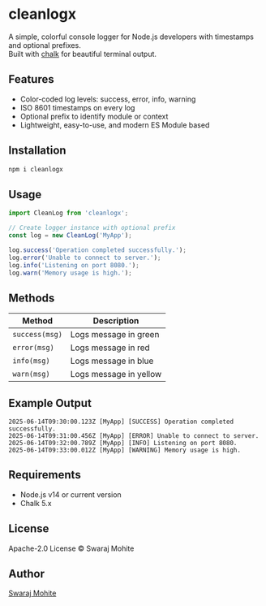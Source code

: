 # cleanlogx

A simple, colorful console logger for Node.js developers with timestamps and optional prefixes.  
Built with [chalk](https://github.com/chalk/chalk) for beautiful terminal output.

## Features

- Color-coded log levels: success, error, info, warning  
- ISO 8601 timestamps on every log  
- Optional prefix to identify module or context  
- Lightweight, easy-to-use, and modern ES Module based  

## Installation

```bash
npm i cleanlogx
````

## Usage

```js
import CleanLog from 'cleanlogx';

// Create logger instance with optional prefix
const log = new CleanLog('MyApp');

log.success('Operation completed successfully.');
log.error('Unable to connect to server.');
log.info('Listening on port 8080.');
log.warn('Memory usage is high.');
```

## Methods

| Method         | Description            |
| -------------- | ---------------------- |
| `success(msg)` | Logs message in green  |
| `error(msg)`   | Logs message in red    |
| `info(msg)`    | Logs message in blue   |
| `warn(msg)`    | Logs message in yellow |

## Example Output

```
2025-06-14T09:30:00.123Z [MyApp] [SUCCESS] Operation completed successfully.
2025-06-14T09:31:00.456Z [MyApp] [ERROR] Unable to connect to server.
2025-06-14T09:32:00.789Z [MyApp] [INFO] Listening on port 8080.
2025-06-14T09:33:00.012Z [MyApp] [WARNING] Memory usage is high.
```

## Requirements

* Node.js v14 or current version
* Chalk 5.x

## License

Apache-2.0 License © Swaraj Mohite

## Author

[Swaraj Mohite](https://github.com/SwarajMohite)
